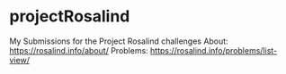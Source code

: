 # projectRosalind
My Submissions for the Project Rosalind challenges
About: https://rosalind.info/about/
Problems: https://rosalind.info/problems/list-view/

